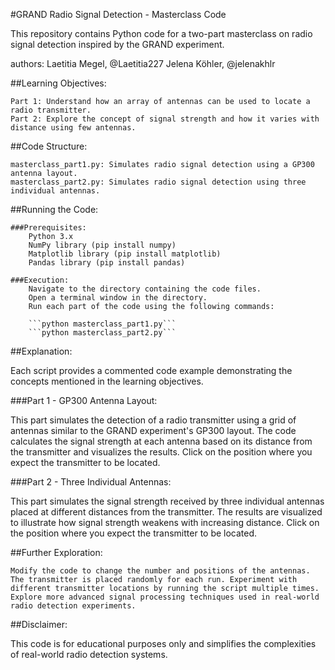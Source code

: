 #GRAND Radio Signal Detection - Masterclass Code

This repository contains Python code for a two-part masterclass on radio signal detection inspired by the GRAND experiment.

authors:
Laetitia Megel, @Laetitia227
Jelena Köhler, @jelenakhlr

##Learning Objectives:

    Part 1: Understand how an array of antennas can be used to locate a radio transmitter.
    Part 2: Explore the concept of signal strength and how it varies with distance using few antennas.

##Code Structure:

    masterclass_part1.py: Simulates radio signal detection using a GP300 antenna layout.
    masterclass_part2.py: Simulates radio signal detection using three individual antennas.

##Running the Code:

    ###Prerequisites:
        Python 3.x
        NumPy library (pip install numpy)
        Matplotlib library (pip install matplotlib)
        Pandas library (pip install pandas)

    ###Execution:
        Navigate to the directory containing the code files.
        Open a terminal window in the directory.
        Run each part of the code using the following commands:

        ```python masterclass_part1.py```
        ```python masterclass_part2.py```


##Explanation:

Each script provides a commented code example demonstrating the concepts mentioned in the learning objectives.

###Part 1 - GP300 Antenna Layout:

This part simulates the detection of a radio transmitter using a grid of antennas similar to the GRAND experiment's GP300 layout. The code calculates the signal strength at each antenna based on its distance from the transmitter and visualizes the results. Click on the position where you expect the transmitter to be located.

###Part 2 - Three Individual Antennas:

This part simulates the signal strength received by three individual antennas placed at different distances from the transmitter. The results are visualized to illustrate how signal strength weakens with increasing distance. Click on the position where you expect the transmitter to be located.

##Further Exploration:

    Modify the code to change the number and positions of the antennas.
    The transmitter is placed randomly for each run. Experiment with different transmitter locations by running the script multiple times.
    Explore more advanced signal processing techniques used in real-world radio detection experiments.

##Disclaimer:

This code is for educational purposes only and simplifies the complexities of real-world radio detection systems.
